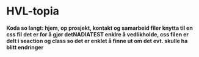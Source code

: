 # HVL-topia
**Koda so langt: hjem, op prosjekt, kontakt og samarbeid filer knytta til en css fil**
**det er for å gjør detNADIATEST enklre å vedlikholde, css filen er delt i seaction og class so det er enklet å finne ut om det evt. skulle ha blitt endringer**

